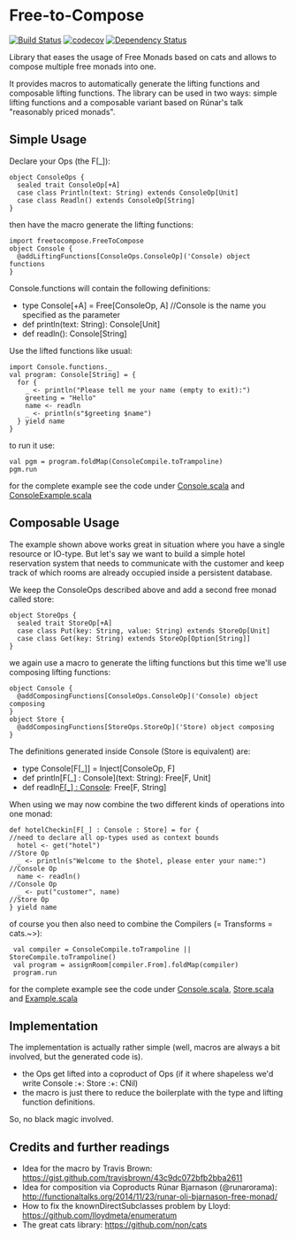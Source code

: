 Free-to-Compose
===============
[![Build Status](https://travis-ci.org/msiegenthaler/free-to-compose.svg?branch=master)](https://travis-ci.org/msiegenthaler/free-to-compose)
[![codecov](https://codecov.io/gh/msiegenthaler/free-event-sourcing/branch/master/graph/badge.svg)](https://codecov.io/gh/msiegenthaler/free-event-sourcing)
[![Dependency Status](https://www.versioneye.com/user/projects/5736220d4a0faa000b7efc48/badge.svg?style=flat)](https://www.versioneye.com/user/projects/5736220d4a0faa000b7efc48)

Library that eases the usage of Free Monads based on cats and allows to compose multiple free monads into one.

It provides macros to automatically generate the lifting functions and composable lifting functions. The library
can be used in two ways: simple lifting functions and a composable variant based on Rúnar's talk
"reasonably priced monads".


Simple Usage
------------
Declare your Ops (the F[_]):

    object ConsoleOps {
      sealed trait ConsoleOp[+A]
      case class Println(text: String) extends ConsoleOp[Unit]
      case class Readln() extends ConsoleOp[String]
    }
    
then have the macro generate the lifting functions:

    import freetocompose.FreeToCompose
    object Console {
      @addLiftingFunctions[ConsoleOps.ConsoleOp]('Console) object functions
    }


Console.functions will contain the following definitions:
- type Console[+A] = Free[ConsoleOp, A]  //Console is the name you specified as the parameter
- def println(text: String): Console[Unit]
- def readln(): Console[String]

Use the lifted functions like usual:

    import Console.functions._
    val program: Console[String] = {
      for {
        _ <- println("Please tell me your name (empty to exit):")
        greeting = "Hello"
        name <- readln
        _ <- println(s"$greeting $name")
      } yield name
    }

to run it use:

    val pgm = program.foldMap(ConsoleCompile.toTrampoline)
    pgm.run


for the complete example see the code under [Console.scala](example/src/main/scala/freetocompose/example/Console.scala) and
[ConsoleExample.scala](example/src/main/scala/freetocompose/example/ConsoleExample.scala)



Composable Usage
----------------
The example shown above works great in situation where you have a single resource or IO-type. But let's say we want
to build a simple hotel reservation system that needs to communicate with the customer and keep track of which
rooms are already occupied inside a persistent database.

We keep the ConsoleOps described above and add a second free monad called store:

    object StoreOps {
      sealed trait StoreOp[+A]
      case class Put(key: String, value: String) extends StoreOp[Unit]
      case class Get(key: String) extends StoreOp[Option[String]]
    }

we again use a macro to generate the lifting functions but this time we'll use composing lifting functions:

    object Console {
      @addComposingFunctions[ConsoleOps.ConsoleOp]('Console) object composing
    }
    object Store {
      @addComposingFunctions[StoreOps.StoreOp]('Store) object composing
    }


The definitions generated inside Console (Store is equivalent) are:
- type Console[F[_]] = Inject[ConsoleOp, F]
- def println[F[_] : Console](text: String): Free[F, Unit]
- def readln[F[_] : Console](): Free[F, String]


When using we may now combine the two different kinds of operations into one monad:

    def hotelCheckin[F[_] : Console : Store] = for {                    //need to declare all op-types used as context bounds
      hotel <- get("hotel")                                             //Store Op
      _ <- println(s"Welcome to the $hotel, please enter your name:")   //Console Op
      name <- readln()                                                  //Console Op
      _ <- put("customer", name)                                        //Store Op
    } yield name


of course you then also need to combine the Compilers (= Transforms  = cats.~>):

     val compiler = ConsoleCompile.toTrampoline || StoreCompile.toTrampoline()
     val program = assignRoom[compiler.From].foldMap(compiler)
     program.run

for the complete example see the code under [Console.scala](example/src/main/scala/freetocompose/example/Console.scala),
[Store.scala](example/src/main/scala/freetocompose/example/Store.scala) and
[Example.scala](example/src/main/scala/freetocompose/example/Example.scala)



Implementation
--------------
The implementation is actually rather simple (well, macros are always a bit involved, but the generated code is).
- the Ops get lifted into a coproduct of Ops (if it where shapeless we'd write Console :+: Store :+: CNil)
- the macro is just there to reduce the boilerplate with the type and lifting function definitions.

So, no black magic involved.




Credits and further readings
----------------------------
- Idea for the macro by Travis Brown: https://gist.github.com/travisbrown/43c9dc072bfb2bba2611
- Idea for composition via Coproducts Rúnar Bjarnason (@runarorama): http://functionaltalks.org/2014/11/23/runar-oli-bjarnason-free-monad/
- How to fix the knownDirectSubclasses problem by Lloyd: https://github.com/lloydmeta/enumeratum
- The great cats library: https://github.com/non/cats

